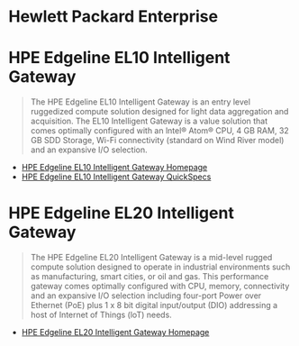 # Hewlett Packard Enterprise

# HPE Edgeline EL10 Intelligent Gateway

> The HPE Edgeline EL10 Intelligent Gateway is an entry level ruggedized compute solution designed for light data aggregation and acquisition. The EL10 Intelligent Gateway is a value solution that comes optimally configured with an lntel® Atom® CPU, 4 GB RAM, 32 GB SDD Storage, Wi-Fi connectivity (standard on Wind River model) and an expansive I/O selection.

- [HPE Edgeline EL10 Intelligent Gateway Homepage](http://www8.hp.com/us/en/products/server-edgeline/product-detail.html?oid=1008670386)
- [HPE Edgeline EL10 Intelligent Gateway QuickSpecs](https://www.hpe.com/h20195/v2/gethtml.aspx?docname=c04884747)

# HPE Edgeline EL20 Intelligent Gateway

> The HPE Edgeline EL20 Intelligent Gateway is a mid-level rugged compute solution designed to operate in industrial environments such as manufacturing, smart cities, or oil and gas. This performance gateway comes optimally configured with CPU, memory, connectivity and an expansive I/O selection including four-port Power over Ethernet (PoE) plus 1 x 8 bit digital input/output (DIO) addressing a host of Internet of Things (loT) needs.

- [HPE Edgeline EL20 Intelligent Gateway Homepage](http://www8.hp.com/us/en/products/server-edgeline/product-detail.html?oid=1008670391)
